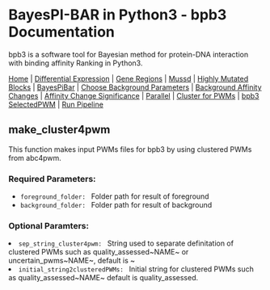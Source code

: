 # BayesPI-BAR in Python3 - bpb3 Documentation

bpb3 is a software tool for Bayesian method for protein-DNA interaction with binding affinity Ranking in Python3.


[Home](index.md) | [Differential Expression](differential_expression.md) | [Gene Regions](gene_regions.md) | [Mussd](mussd.md) | [Highly Mutated Blocks](highly_mutated_blocks.md) | [BayesPiBar](bayespi_bar.md) | [Choose Background Parameters](choose_background_parameters.md) | [Background Affinity Changes](background_affinity_changes.md) | [Affinity Change Significance](affinity_change_significance_test.md) | [Parallel](parallel.md) | [Cluster for PWMs](make_cluster4pwm.md) | [bpb3 SelectedPWM](bpb3selectedPWM.md) | [Run Pipeline](run_pipeline.md)  



## make_cluster4pwm
<p>This function makes input PWMs files for bpb3 by using clustered PWMs from abc4pwm.</p>

### Required Parameters:
<ul>
  <li><code>foreground_folder: </code> Folder path for result of foreground</li>
<li><code>background_folder: </code> Folder path for result of background</li>
</ul>

### Optional Paramters:
</ul>
<li><code>sep_string_cluster4pwm: </code> String used to separate definitation of clustered PWMs such as quality_assessed~NAME~ or uncertain_pwms~NAME~, default is ~ </li>
<li><code>initial_string2clusteredPWMs: </code> Initial string for clustered PWMs such as quality_assessed~NAME~ default is quality_assessed.</li>
</ul>

